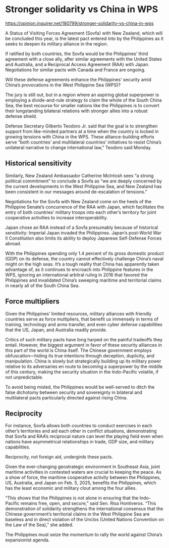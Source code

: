 # Stronger solidarity vs China in WPS

https://opinion.inquirer.net/180799/stronger-solidarity-vs-china-in-wps



A Status of Visiting Forces Agreement (Sovfa) with New Zealand, which will be concluded this year, is the latest pact entered into by the Philippines as it seeks to deepen its military alliance in the region.

If ratified by both countries, the Sovfa would be the Philippines’ third agreement with a close ally, after similar agreements with the United States and Australia, and a Reciprocal Access Agreement (RAA) with Japan. Negotiations for similar pacts with Canada and France are ongoing.

Will these defense agreements enhance the Philippines’ security amid China’s provocations in the West Philippine Sea (WPS)?

The jury is still out, but in a region where an aspiring global superpower is employing a divide-and-rule strategy to claim the whole of the South China Sea, the best recourse for smaller nations like the Philippines is to convert their longstanding bilateral relations with stronger allies into a robust defense shield.

Defense Secretary Gilberto Teodoro Jr. said that the goal is to strengthen support from like-minded partners at a time when the country is locked in growing tensions with China in the WPS. These alliance-building efforts serve “both countries’ and multilateral countries’ initiatives to resist China’s unilateral narrative to change international law,” Teodoro said Monday.



##  Historical sensitivity



Similarly, New Zealand Ambassador Catherine McIntosh sees “a strong political commitment” to conclude a Sovfa as “we are deeply concerned by the current developments in the West Philippine Sea, and New Zealand has been consistent in our messages around de-escalation of tensions.”

Negotiations for the Sovfa with New Zealand come on the heels of the Philippine Senate’s concurrence of the RAA with Japan, which facilitates the entry of both countries’ military troops into each other’s territory for joint cooperative activities to increase interoperability.

Japan chose an RAA instead of a Sovfa presumably because of historical sensitivity: Imperial Japan invaded the Philippines. Japan’s post-World War II Constitution also limits its ability to deploy Japanese Self-Defense Forces abroad.

With the Philippines spending only 1.4 percent of its gross domestic product (GDP) on its defense, the country cannot effectively challenge China’s naval might on the high seas. It’s a tough reality that China has apparently taken advantage of, as it continues to encroach into Philippine features in the WPS, ignoring an international arbitral ruling in 2016 that favored the Philippines and invalidated China’s sweeping maritime and territorial claims in nearly all of the South China Sea.



##  Force multipliers



Given the Philippines’ limited resources, military alliances with friendly countries serve as force multipliers, that benefit us immensely in terms of training, technology and arms transfer, and even cyber defense capabilities that the US, Japan, and Australia readily provide.

Critics of such military pacts have long harped on the painful tradeoffs they entail. However, the biggest argument in favor of these security alliances in this part of the world is China itself. The Chinese government employs obfuscation—hiding its true intentions through deception, duplicity, and manipulation. China is slowly but strategically building up its military power relative to its adversaries en route to becoming a superpower by the middle of this century, making the security situation in the Indo-Pacific volatile, if not unpredictable.

To avoid being misled, the Philippines would be well-served to ditch the false dichotomy between security and sovereignty in bilateral and multilateral pacts particularly directed against rising China.



##  Reciprocity



For instance, Sovfa allows both countries to conduct exercises in each other’s territories and aid each other in conflict situations, demonstrating that Sovfa and RAA’s reciprocal nature can level the playing field even when nations have asymmetrical relationships in trade, GDP size, and military capabilities.

Reciprocity, not foreign aid, undergirds these pacts.

Given the ever-changing geostrategic environment in Southeast Asia, joint maritime activities in contested waters are crucial to keeping the peace. As a show of force, the maritime cooperative activity between the Philippines, US, Australia, and Japan on Feb. 5, 2025, benefits the Philippines, which has the least economic and military clout among the four allies.

“This shows that the Philippines is not alone in ensuring that the Indo-Pacific remains free, open, and secure,” said Sen. Risa Hontiveros. “This demonstration of solidarity strengthens the international consensus that the Chinese government’s territorial claims in the West Philippine Sea are baseless and in direct violation of the Unclos (United Nations Convention on the Law of the Sea),” she added.

The Philippines must seize the momentum to rally the world against China’s expansionist agenda.